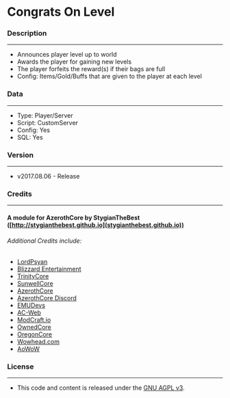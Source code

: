 # Congrats On Level #

### Description ###
------------------------------------------------------------------------------------------------------------------
- Announces player level up to world
- Awards the player for gaining new levels
- The player forfeits the reward(s) if their bags are full
- Config: Items/Gold/Buffs that are given to the player at each level


### Data ###
------------------------------------------------------------------------------------------------------------------
- Type: Player/Server
- Script: CustomServer
- Config: Yes
- SQL: Yes


### Version ###
------------------------------------------------------------------------------------------------------------------
- v2017.08.06 - Release


### Credits ###
------------------------------------------------------------------------------------------------------------------
#### A module for AzerothCore by StygianTheBest ([http://stygianthebest.github.io](stygianthebest.github.io)) ####

###### Additional Credits include:
- [LordPsyan](https://bitbucket.org/lordpsyan/lordpsyan-patches)
- [Blizzard Entertainment](http://blizzard.com)
- [TrinityCore](https://github.com/TrinityCore/TrinityCore/blob/3.3.5/THANKS)
- [SunwellCore](http://www.azerothcore.org/pages/sunwell.pl/)
- [AzerothCore](https://github.com/AzerothCore/azerothcore-wotlk/graphs/contributors)
- [AzerothCore Discord](https://discord.gg/gkt4y2x)
- [EMUDevs](https://youtube.com/user/EmuDevs)
- [AC-Web](http://ac-web.org/)
- [ModCraft.io](http://modcraft.io/)
- [OwnedCore](http://ownedcore.com/)
- [OregonCore](https://wiki.oregon-core.net/)
- [Wowhead.com](http://wowhead.com)
- [AoWoW](https://wotlk.evowow.com/)


### License ###
------------------------------------------------------------------------------------------------------------------
- This code and content is released under the [GNU AGPL v3](https://github.com/azerothcore/azerothcore-wotlk/blob/master/LICENSE-AGPL3).